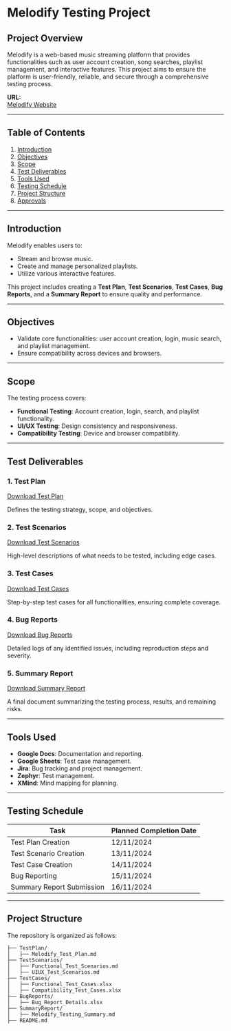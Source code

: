 # Melodify Testing Project

## Project Overview
Melodify is a web-based music streaming platform that provides functionalities such as user account creation, song searches, playlist management, and interactive features. This project aims to ensure the platform is user-friendly, reliable, and secure through a comprehensive testing process.

**URL:**  
[Melodify Website](https://uber-unicorns073-melodify.netlify.app)

---

## Table of Contents
1. [Introduction](#introduction)  
2. [Objectives](#objectives)  
3. [Scope](#scope)  
4. [Test Deliverables](#test-deliverables)  
5. [Tools Used](#tools-used)  
6. [Testing Schedule](#testing-schedule)  
7. [Project Structure](#project-structure)  
8. [Approvals](#approvals)  

---

## Introduction
Melodify enables users to:
- Stream and browse music.
- Create and manage personalized playlists.
- Utilize various interactive features.  

This project includes creating a **Test Plan**, **Test Scenarios**, **Test Cases**, **Bug Reports**, and a **Summary Report** to ensure quality and performance.

---

## Objectives
- Validate core functionalities: user account creation, login, music search, and playlist management.
- Ensure compatibility across devices and browsers.

---

## Scope
The testing process covers:
- **Functional Testing**: Account creation, login, search, and playlist functionality.
- **UI/UX Testing**: Design consistency and responsiveness.
- **Compatibility Testing**: Device and browser compatibility.

---

## Test Deliverables
### 1. **Test Plan**  
[Download Test Plan](<https://docs.google.com/document/d/1-3xcZqVnS9fpuNV_jJcXrmvVJ7fTQ6OI/edit?usp=sharing&ouid=100095764316512639034&rtpof=true&sd=true>)

Defines the testing strategy, scope, and objectives.  

### 2. **Test Scenarios**  
[Download Test Scenarios](<https://docs.google.com/spreadsheets/d/1zi4o7SKeFiIp4qHnrCIJezjBx5ri-66F/edit?usp=sharing&ouid=100095764316512639034&rtpof=true&sd=true>)

High-level descriptions of what needs to be tested, including edge cases.  

### 3. **Test Cases**  
[Download Test Cases](<https://docs.google.com/spreadsheets/d/1zi4o7SKeFiIp4qHnrCIJezjBx5ri-66F/edit?usp=sharing&ouid=100095764316512639034&rtpof=true&sd=true>)

Step-by-step test cases for all functionalities, ensuring complete coverage.  

### 4. **Bug Reports**  
[Download Bug Reports](<https://docs.google.com/document/d/1hTI6RH_y7LXmojiR2RTruJ0tGwQ7sGSn/edit?usp=sharing&ouid=100095764316512639034&rtpof=true&sd=true>)

Detailed logs of any identified issues, including reproduction steps and severity.

### 5. **Summary Report**  
[Download Summary Report](<https://docs.google.com/document/d/1KmDsMKc-y9bvZIzIMbTH3eH8FZSK9Mp6/edit?usp=sharing&ouid=100095764316512639034&rtpof=true&sd=true>)

A final document summarizing the testing process, results, and remaining risks.

---

## Tools Used
- **Google Docs**: Documentation and reporting.  
- **Google Sheets**: Test case management.  
- **Jira**: Bug tracking and project management.  
- **Zephyr**: Test management.  
- **XMind**: Mind mapping for planning.

---

## Testing Schedule
| **Task**                 | **Planned Completion Date** |  
|--------------------------|----------------------------|  
| Test Plan Creation       | 12/11/2024                |  
| Test Scenario Creation   | 13/11/2024                |  
| Test Case Creation       | 14/11/2024                |  
| Bug Reporting            | 15/11/2024                |  
| Summary Report Submission| 16/11/2024                |  

---

## Project Structure
The repository is organized as follows:

```plaintext
├── TestPlan/
│   ├── Melodify_Test_Plan.md
├── TestScenarios/
│   ├── Functional_Test_Scenarios.md
│   ├── UIUX_Test_Scenarios.md
├── TestCases/
│   ├── Functional_Test_Cases.xlsx
│   ├── Compatibility_Test_Cases.xlsx
├── BugReports/
│   ├── Bug_Report_Details.xlsx
├── SummaryReport/
│   ├── Melodify_Testing_Summary.md
├── README.md
